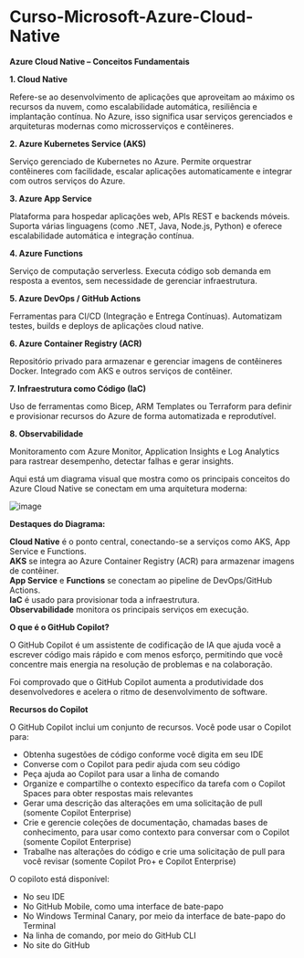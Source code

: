 # Curso-Microsoft-Azure-Cloud-Native

**Azure Cloud Native – Conceitos Fundamentais**

**1. Cloud Native**

Refere-se ao desenvolvimento de aplicações que aproveitam ao máximo os recursos da nuvem, como escalabilidade automática, resiliência e implantação contínua.
No Azure, isso significa usar serviços gerenciados e arquiteturas modernas como microsserviços e contêineres.

**2. Azure Kubernetes Service (AKS)**

Serviço gerenciado de Kubernetes no Azure.
Permite orquestrar contêineres com facilidade, escalar aplicações automaticamente e integrar com outros serviços do Azure.

**3. Azure App Service**

Plataforma para hospedar aplicações web, APIs REST e backends móveis.
Suporta várias linguagens (como .NET, Java, Node.js, Python) e oferece escalabilidade automática e integração contínua.

**4. Azure Functions**

Serviço de computação serverless.
Executa código sob demanda em resposta a eventos, sem necessidade de gerenciar infraestrutura.

**5. Azure DevOps / GitHub Actions**

Ferramentas para CI/CD (Integração e Entrega Contínuas).
Automatizam testes, builds e deploys de aplicações cloud native.

**6. Azure Container Registry (ACR)**

Repositório privado para armazenar e gerenciar imagens de contêineres Docker.
Integrado com AKS e outros serviços de contêiner.

**7. Infraestrutura como Código (IaC)**

Uso de ferramentas como Bicep, ARM Templates ou Terraform para definir e provisionar recursos do Azure de forma automatizada e reprodutível.

**8. Observabilidade**

Monitoramento com Azure Monitor, Application Insights e Log Analytics para rastrear desempenho, detectar falhas e gerar insights.

Aqui está um diagrama visual que mostra como os principais conceitos do Azure Cloud Native se conectam em uma arquitetura moderna:

![image](https://github.com/user-attachments/assets/051bb2bf-5b81-4d3b-8704-ff104b59182f)

**Destaques do Diagrama:**

**Cloud Native** é o ponto central, conectando-se a serviços como AKS, App Service e Functions.  
**AKS** se integra ao Azure Container Registry (ACR) para armazenar imagens de contêiner.  
**App Service** e **Functions** se conectam ao pipeline de DevOps/GitHub Actions.  
**IaC** é usado para provisionar toda a infraestrutura.  
**Observabilidade** monitora os principais serviços em execução.  

**O que é o GitHub Copilot?**

O GitHub Copilot é um assistente de codificação de IA que ajuda você a escrever código mais rápido e com menos esforço, permitindo que você concentre mais energia na resolução de problemas e na colaboração.

Foi comprovado que o GitHub Copilot aumenta a produtividade dos desenvolvedores e acelera o ritmo de desenvolvimento de software.

**Recursos do Copilot**

O GitHub Copilot inclui um conjunto de recursos. Você pode usar o Copilot para:

* Obtenha sugestões de código conforme você digita em seu IDE
* Converse com o Copilot para pedir ajuda com seu código
* Peça ajuda ao Copilot para usar a linha de comando
* Organize e compartilhe o contexto específico da tarefa com o Copilot Spaces para obter respostas mais relevantes
* Gerar uma descrição das alterações em uma solicitação de pull (somente Copilot Enterprise)
* Crie e gerencie coleções de documentação, chamadas bases de conhecimento, para usar como contexto para conversar com o Copilot (somente Copilot Enterprise)
* Trabalhe nas alterações do código e crie uma solicitação de pull para você revisar (somente Copilot Pro+ e Copilot Enterprise)

O copiloto está disponível:

* No seu IDE
* No GitHub Mobile, como uma interface de bate-papo
* No Windows Terminal Canary, por meio da interface de bate-papo do Terminal
* Na linha de comando, por meio do GitHub CLI
* No site do GitHub

